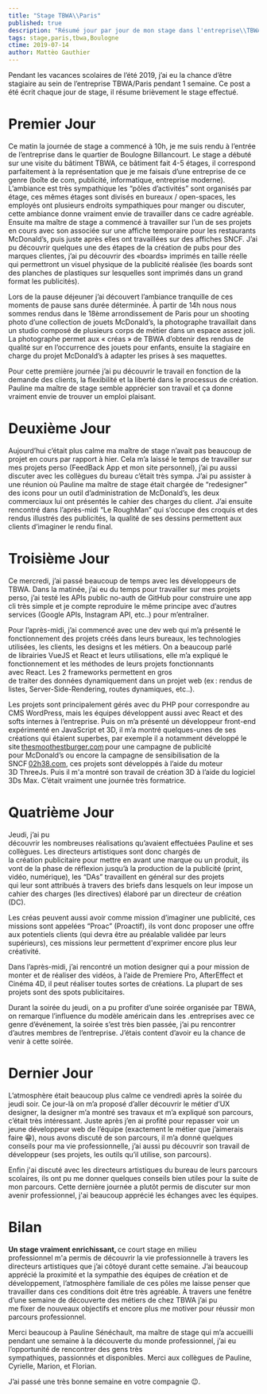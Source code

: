 ```yaml
---
title: "Stage TBWA\\Paris"
published: true
description: "Résumé jour par jour de mon stage dans l'entreprise\\TBWA"
tags: stage,paris,tbwa,Boulogne
ctime: 2019-07-14
author: Mattèo Gauthier
---
```

Pendant les vacances scolaires de l’été 2019, j’ai eu la chance d’être stagiaire au sein de l’entreprise TBWA/Paris pendant 1 semaine. Ce post a été écrit chaque jour de stage, il résume brièvement le stage effectué.

# Premier Jour

Ce matin la journée de stage a commencé à 10h, je me suis rendu à l’entrée de l’entreprise dans le quartier de Boulogne Billancourt. Le stage a débuté sur une visite du bâtiment TBWA, ce bâtiment fait 4-5 étages, il correspond parfaitement à la représentation que je me faisais d’une entreprise de ce genre (boîte de com, publicité, informatique, entreprise moderne). L’ambiance est très sympathique les “pôles d’activités” sont organisés par étage, ces mêmes étages sont divisés en bureaux / open-spaces, les employés ont plusieurs endroits sympathiques pour manger ou discuter, cette ambiance donne vraiment envie de travailler dans ce cadre agréable. Ensuite ma maître de stage a commencé à travailler sur l’un de ses projets en cours avec son associée sur une affiche temporaire pour les restaurants McDonald’s, puis juste après elles ont travaillées sur des affiches SNCF. J’ai pu découvrir quelques une des étapes de la création de pubs pour des marques clientes, j’ai pu découvrir des «boards» imprimés en taille réelle qui permettront un visuel physique de la publicité réalisée (les boards sont des planches de plastiques sur lesquelles sont imprimés dans un grand format les publicités).

Lors de la pause déjeuner j’ai découvert l’ambiance tranquille de ces moments de pause sans durée déterminée. À partir de 14h nous nous sommes rendus dans le 18ème arrondissement de Paris pour un shooting photo d’une collection de jouets McDonald’s, la photographe travaillait dans un studio composé de plusieurs corps de métier dans un espace assez joli. La photographe permet aux « créas » de TBWA d’obtenir des rendus de qualité sur en l’occurrence des jouets pour enfants, ensuite la stagiaire en charge du projet McDonald’s à adapter les prises à ses maquettes.

Pour cette première journée j’ai pu découvrir le travail en fonction de la demande des clients, la flexibilité et la liberté dans le processus de création. Pauline ma maître de stage semble apprécier son travail et ça donne vraiment envie de trouver un emploi plaisant.

# Deuxième Jour

Aujourd’hui c’était plus calme ma maître de stage n’avait pas beaucoup de projet en cours par rapport à hier. Cela m’a laissé le temps de travailler sur mes projets perso (FeedBack App et mon site personnel), j’ai pu aussi discuter avec les collègues du bureau c’était très sympa. J’ai pu assister à une réunion où Pauline ma maître de stage était chargée de “redesigner” des icons pour un outil d’administration de McDonald’s, les deux commerciaux lui ont présentés le cahier des charges du client. J’ai ensuite rencontré dans l’après-midi “Le RoughMan” qui s’occupe des croquis et des rendus illustrés des publicités, la qualité de ses dessins permettent aux clients d’imaginer le rendu final.

# Troisième Jour

Ce mercredi, j’ai passé beaucoup de temps avec les développeurs de TBWA. Dans la matinée, j’ai eu du temps pour travailler sur mes projets perso, j’ai testé les APIs public no-auth de GitHub pour construire une app cli très simple et je compte reproduire le même principe avec d’autres services (Google APIs, Instagram API, etc..) pour m’entraîner.

Pour l’après-midi, j’ai commencé avec une dev web qui m’a présenté le fonctionnement des projets créés dans leurs bureaux, les technologies utilisées, les clients, les designs et les métiers. On a beaucoup parlé de librairies VueJS et React et leurs utilisations, elle m’a expliqué le fonctionnement et les méthodes de leurs projets fonctionnants avec React. Les 2 frameworks permettent en gros de traiter des données dynamiquement dans un projet web (ex : rendus de listes, Server-Side-Rendering, routes dynamiques, etc..).

Les projets sont principalement gérés avec du PHP pour correspondre au CMS WordPress, mais les équipes développent aussi avec React et des softs internes à l’entreprise. Puis on m’a présenté un développeur front-end expérimenté en JavaScript et 3D, il m’a montré quelques-unes de ses créations qui étaient superbes, par exemple il a notamment développé le site [thesmoothestburger.com](http://thesmoothestburger.com/) pour une campagne de publicité pour McDonald’s ou encore la campagne de sensibilisation de la SNCF [02h38.com](http://02h38.com/), ces projets sont développés à l’aide du moteur 3D ThreeJs. Puis il m'a montré son travail de création 3D à l’aide du logiciel 3Ds Max. C’était vraiment une journée très formatrice.

# Quatrième Jour

Jeudi, j’ai pu découvrir les nombreuses réalisations qu’avaient effectuées Pauline et ses collègues. Les directeurs artistiques sont donc chargés de la création publicitaire pour mettre en avant une marque ou un produit, ils vont de la phase de réflexion jusqu’à la production de la publicité (print, vidéo, numérique), les “DAs” travaillent en général sur des projets qui leur sont attribués à travers des briefs dans lesquels on leur impose un cahier des charges (les directives) élaboré par un directeur de création (DC).

Les créas peuvent aussi avoir comme mission d’imaginer une publicité, ces missions sont appelées “Proac” (Proactif), ils vont donc proposer une offre aux potentiels clients (qui devra être au préalable validée par leurs supérieurs), ces missions leur permettent d'exprimer encore plus leur créativité.

Dans l’après-midi, j’ai rencontré un motion designer qui a pour mission de monter et de réaliser des vidéos, à l’aide de Premiere Pro, AfterEffect et Cinéma 4D, il peut réaliser toutes sortes de créations. La plupart de ses projets sont des spots publicitaires.

Durant la soirée du jeudi, on a pu profiter d’une soirée organisée par TBWA, on remarque l’influence du modèle américain dans les .entreprises avec ce genre d’événement, la soirée s’est très bien passée, j’ai pu rencontrer d’autres membres de l’entreprise. J’étais content d’avoir eu la chance de venir à cette soirée.

# Dernier Jour

L’atmosphère était beaucoup plus calme ce vendredi après la soirée du jeudi soir. Ce jour-là on m’a proposé d’aller découvrir le métier d’UX designer, la designer m’a montré ses travaux et m’a expliqué son parcours, c’était très intéressant. Juste après j’en ai profité pour repasser voir un jeune développeur web de l’équipe (exactement le métier que j’aimerais faire 😁), nous avons discuté de son parcours, il m’a donné quelques conseils pour ma vie professionnelle, j’ai aussi pu découvrir son travail de développeur (ses projets, les outils qu’il utilise, son parcours).

Enfin j'ai discuté avec les directeurs artistiques du bureau de leurs parcours scolaires, ils ont pu me donner quelques conseils bien utiles pour la suite de mon parcours. Cette dernière journée a plutôt permis de discuter sur mon avenir professionnel, j'ai beaucoup apprécié les échanges avec les équipes.

# Bilan

**Un stage vraiment enrichissant,** ce court stage en milieu professionnel m'a permis de découvrir la vie professionnelle à travers les directeurs artistiques que j’ai côtoyé durant cette semaine. J’ai beaucoup apprécié la proximité et la sympathie des équipes de création et de développement, l’atmosphère familiale de ces pôles me laisse penser que travailler dans ces conditions doit être très agréable. À travers une fenêtre d’une semaine de découverte des métiers de chez TBWA j’ai pu me fixer de nouveaux objectifs et encore plus me motiver pour réussir mon parcours professionnel.

Merci beaucoup à Pauline Sénéchault, ma maître de stage qui m’a accueilli pendant une semaine à la découverte du monde professionnel, j’ai eu l’opportunité de rencontrer des gens très sympathiques, passionnés et disponibles. Merci aux collègues de Pauline, Cyrielle, Marion, et Florian.

J’ai passé une très bonne semaine en votre compagnie 😉.
